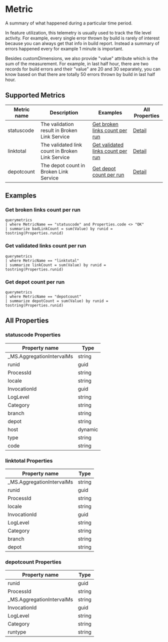# Metric
A summary of what happened during a particular time period. 

In feature utilization, this telemetry is usually used to track the file level activity.
For example, every single error thrown by build is rarely of interest because you can always get that info in build report.
Instead a summary of errors happened every for example 1 minute is important. 

Besides customDimensions, we also provide "value" attribute which is the sum of the measurement.
For example, in last half hour, there are two records for build errors and their "value" are 20 and 30 separately, you can know based on that there are totally 50 errors thrown by build in last half hour.

## Supported Metrics
| Metric name | Description | Examples | All Properties |
|-------------|-------------|----------|----------------|
|statuscode|The validation result in Broken Link Service|[Get broken links count per run](#get-broken-links-count-per-run)|[Detail](#statuscode-properties)|
|linktotal|The validated link count in Broken Link Service|[Get validated links count per run](#get-validated-links-count-per-run)|[Detail](#linktotal-properties)|
|depotcount|The depot count in Broken Link Service|[Get depot count per run](#get-depot-count-per-run)|[Detail](#depotcount-properties)|


## Examples
### Get broken links count per run
```
querymetrics
| where MetricName == "statuscode" and Properties.code <> "OK"
| summarize badLinkCount = sum(Value) by runid = tostring(Properties.runid)

```

### Get validated links count per run
```
querymetrics
| where MetricName == "linktotal"
| summarize linkCount = sum(Value) by runid = tostring(Properties.runid)

```

### Get depot count per run
```
querymetrics
| where MetricName == "depotcount"
| summarize depotCount = sum(Value) by runid = tostring(Properties.runid)

```



## All Properties
### statuscode Properties
| Property name | Type |
|---------------|------|
|_MS.AggregationIntervalMs|string|
|runid|guid|
|ProcessId|string|
|locale|string|
|InvocationId|guid|
|LogLevel|string|
|Category|string|
|branch|string|
|depot|string|
|host|dynamic|
|type|string|
|code|string|


### linktotal Properties
| Property name | Type |
|---------------|------|
|_MS.AggregationIntervalMs|string|
|runid|guid|
|ProcessId|string|
|locale|string|
|InvocationId|guid|
|LogLevel|string|
|Category|string|
|branch|string|
|depot|string|


### depotcount Properties
| Property name | Type |
|---------------|------|
|runid|guid|
|ProcessId|string|
|_MS.AggregationIntervalMs|string|
|InvocationId|guid|
|LogLevel|string|
|Category|string|
|runtype|string|




